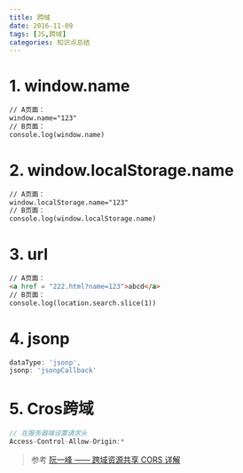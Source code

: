 ```yaml
---
title: 跨域
date: 2016-11-09
tags: [JS,跨域]
categories: 知识点总结
---
```


# 1. window.name
~~~ html
// A页面：
window.name="123"
// B页面：
console.log(window.name)
~~~
<!-- more --> 
# 2. window.localStorage.name
~~~ html
// A页面：
window.localStorage.name="123"
// B页面：
console.log(window.localStorage.name)
~~~
# 3. url
~~~ html
// A页面：
<a href = "222.html?name=123">abcd</a>
// B页面：
console.log(location.search.slice(1))
~~~
# 4. jsonp
~~~ js
dataType: 'jsonp',
jsonp: 'jsonpCallback'
~~~
# 5. Cros跨域
~~~js
// 在服务器端设置请求头
Access-Control-Allow-Origin:*
~~~
> 参考 [阮一峰 —— 跨域资源共享 CORS 详解](http://www.ruanyifeng.com/blog/2016/04/cors.html)
			